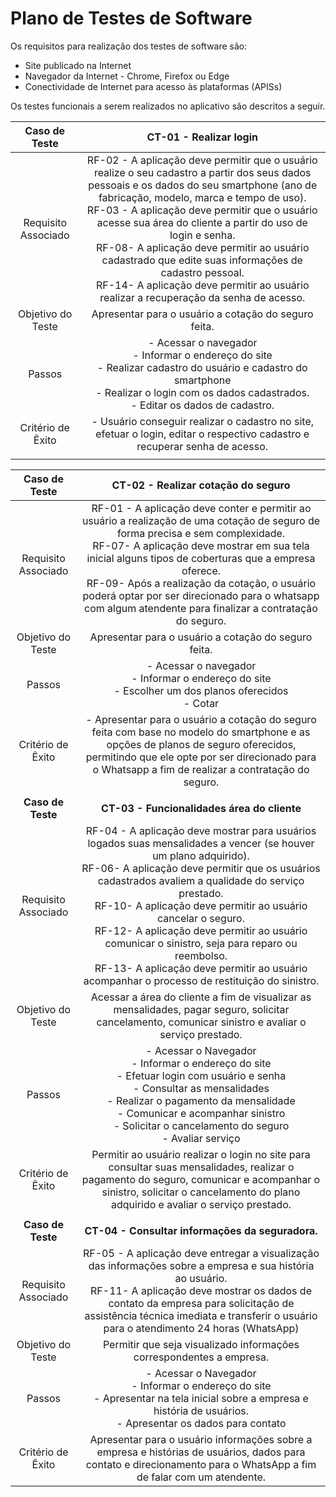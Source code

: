# Plano de Testes de Software

Os requisitos para realização dos testes de software são:
- Site publicado na Internet
- Navegador da Internet - Chrome, Firefox ou Edge
- Conectividade de Internet para acesso às plataformas (APISs)

Os testes funcionais a serem realizados no aplicativo são descritos a seguir.

| **Caso de Teste** 	| **CT-01 - Realizar login** 	|
|:---:	|:---:	|
|	Requisito Associado 	| RF-02 - A aplicação deve permitir que o usuário realize o seu cadastro a partir dos seus dados pessoais e os dados do seu smartphone (ano de fabricação, modelo, marca e tempo de uso).<br>RF-03 - A aplicação deve permitir que o usuário acesse sua área do cliente a partir do uso de login e senha.<br>RF-08- A aplicação deve permitir ao usuário cadastrado que edite suas informações de cadastro pessoal.<br>RF-14- A aplicação deve permitir ao usuário realizar a recuperação da senha de acesso.|
| Objetivo do Teste 	| Apresentar para o usuário a cotação do seguro feita. |
| Passos 	| - Acessar o navegador <br> - Informar o endereço do site<br> - Realizar cadastro do usuário e cadastro do smartphone <br> - Realizar o login com os dados cadastrados.<br> - Editar os dados de cadastro.<br>|
|Critério de Êxito | - Usuário conseguir realizar o cadastro no site, efetuar o login, editar o respectivo cadastro e recuperar senha de acesso. |
|  	|  	|

| **Caso de Teste** 	| **CT-02 - Realizar cotação do seguro** 	|
|:---:	|:---:	|
|	Requisito Associado 	| RF-01 - A aplicação deve conter e permitir ao usuário a realização de uma cotação de seguro de forma precisa e sem complexidade. <br>RF-07- A aplicação deve mostrar em sua tela inicial alguns tipos de coberturas que a empresa oferece.<br>RF-09- Após a realização da cotação, o usuário poderá optar por ser direcionado para o whatsapp com algum atendente para finalizar a contratação do seguro.|
| Objetivo do Teste 	| Apresentar para o usuário a cotação do seguro feita. |
| Passos 	| - Acessar o navegador <br> - Informar o endereço do site<br> - Escolher um dos planos oferecidos<br> - Cotar |
|Critério de Êxito | - Apresentar para o usuário a cotação do seguro feita com base no modelo do smartphone e as opções de planos de seguro oferecidos, permitindo que ele opte por ser direcionado para o Whatsapp a fim de realizar a contratação do seguro.  |
|  	|  	|
| **Caso de Teste**	| **CT-03 - Funcionalidades área do cliente**	|
|Requisito Associado | RF-04 - A aplicação deve mostrar para usuários logados suas mensalidades a vencer (se houver um plano adquirido).<br>RF-06- A aplicação deve permitir que os usuários cadastrados avaliem a qualidade do serviço prestado.<br>RF-10- A aplicação deve permitir ao usuário cancelar o seguro.<br>RF-12- A aplicação deve permitir ao usuário comunicar o sinistro, seja para reparo ou reembolso.<br>RF-13- A aplicação deve permitir ao usuário acompanhar o processo de restituição do sinistro.<br> |
| Objetivo do Teste 	| Acessar a área do cliente a fim de visualizar as mensalidades, pagar seguro, solicitar cancelamento, comunicar sinistro e avaliar o serviço prestado.  |
| Passos 	| - Acessar o Navegador<br>- Informar o endereço do site<br>- Efetuar login com usuário e senha<br>- Consultar as mensalidades<br>- Realizar o pagamento da mensalidade<br>- Comunicar e acompanhar sinistro<br>- Solicitar o cancelamento do seguro<br>- Avaliar serviço<br>|
|Critério de Êxito | Permitir ao usuário realizar o login no site para consultar suas mensalidades, realizar o pagamento do seguro, comunicar e acompanhar o sinistro, solicitar o cancelamento do plano adquirido e avaliar o serviço prestado. |
|  	|  	|
| **Caso de Teste**	| **CT-04 - Consultar informações da seguradora.**	|
|Requisito Associado | RF-05 - A aplicação deve entregar a visualização das informações sobre a empresa e sua história ao usuário.<br>RF-11- A aplicação deve mostrar os dados de contato da empresa para solicitação de assistência técnica imediata e transferir o usuário para o atendimento 24 horas (WhatsApp)|
| Objetivo do Teste 	| Permitir que seja visualizado informações correspondentes a empresa. 
| Passos 	|- Acessar o Navegador<br>- Informar o endereço do site<br>- Apresentar na tela inicial sobre a empresa e história de usuários. <br>- Apresentar os dados para contato|
|Critério de Êxito | Apresentar para o usuário informações sobre a empresa e histórias de usuários, dados para contato e direcionamento para o WhatsApp a fim de falar com um atendente.  |
